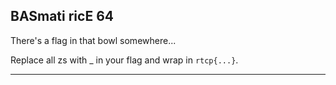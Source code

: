 BASmati ricE 64
-------------------------------------------

There's a flag in that bowl somewhere...

Replace all zs with _ in your flag and wrap in `rtcp{...}`.

-------------------------------------------